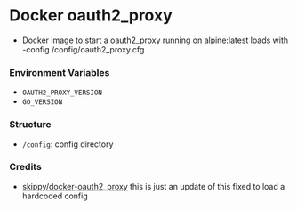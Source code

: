 # Docker oauth2_proxy

* Docker image to start a oauth2_proxy running on alpine:latest loads with -config /config/oauth2_proxy.cfg

### Environment Variables
* `OAUTH2_PROXY_VERSION`
* `GO_VERSION`

### Structure
* `/config`: config directory

### Credits
* [skippy/docker-oauth2_proxy](https://github.com/skippy/docker-oauth2_proxy) this is just an update of this fixed to load a hardcoded config